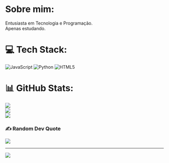 # Sobre mim:
Entusiasta em Tecnologia e Programação.<br>Apenas estudando.


# 💻 Tech Stack:
![JavaScript](https://img.shields.io/badge/javascript-%23323330.svg?style=for-the-badge&logo=javascript&logoColor=%23F7DF1E) ![Python](https://img.shields.io/badge/python-3670A0?style=for-the-badge&logo=python&logoColor=ffdd54) ![HTML5](https://img.shields.io/badge/html5-%23E34F26.svg?style=for-the-badge&logo=html5&logoColor=white)
# 📊 GitHub Stats:
![](https://github-readme-stats.vercel.app/api?username=josevitorsg&theme=dark&hide_border=false&include_all_commits=false&count_private=false)<br/>
![](https://nirzak-streak-stats.vercel.app/?user=josevitorsg&theme=dark&hide_border=false)<br/>
![](https://github-readme-stats.vercel.app/api/top-langs/?username=josevitorsg&theme=dark&hide_border=false&include_all_commits=false&count_private=false&layout=compact)

### ✍️ Random Dev Quote
![](https://quotes-github-readme.vercel.app/api?type=horizontal&theme=dark)

---
[![](https://visitcount.itsvg.in/api?id=josevitorsg&icon=2&color=0)](https://visitcount.itsvg.in)

<!-- Proudly created with GPRM ( https://gprm.itsvg.in ) -->
